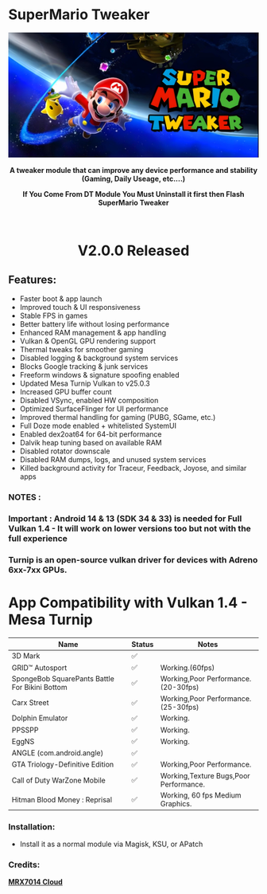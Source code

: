# SuperMario Tweaker

<div align="center"><img src="SMTW-Banner.jpg">
  
**A tweaker module that can improve any device performance and stability (Gaming, Daily Useage, etc....)**

**If You Come From DT Module You Must Uninstall it first then Flash SuperMario Tweaker**

<br />

# V2.0.0 Released

</div>

## Features:
- Faster boot & app launch
- Improved touch & UI responsiveness
- Stable FPS in games
- Better battery life without losing performance
- Enhanced RAM management & app handling
- Vulkan & OpenGL GPU rendering support
- Thermal tweaks for smoother gaming
- Disabled logging & background system services
- Blocks Google tracking & junk services
- Freeform windows & signature spoofing enabled
- Updated Mesa Turnip Vulkan to v25.0.3
- Increased GPU buffer count
- Disabled VSync, enabled HW composition
- Optimized SurfaceFlinger for UI performance
- Improved thermal handling for gaming (PUBG, SGame, etc.)
- Full Doze mode enabled + whitelisted SystemUI
- Enabled dex2oat64 for 64-bit performance
- Dalvik heap tuning based on available RAM
- Disabled rotator downscale
- Disabled RAM dumps, logs, and unused system services
- Killed background activity for Traceur, Feedback, Joyose, and similar apps

### NOTES :

### Important : Android 14 & 13 (SDK 34 & 33) is needed for Full Vulkan 1.4 - It will work on lower versions too but not with the full experience
### Turnip is an open-source vulkan driver for devices with Adreno 6xx-7xx GPUs.

# App Compatibility with Vulkan 1.4 - Mesa Turnip

| Name                                            | Status | Notes                                                                                                                     |
|-------------------------------------------------|--------|---------------------------------------------------------------------------------------------------------------------------|
| 3D Mark                                         | ✅     |                                                                                                                           |
| GRID™ Autosport                                 | ✅     | Working.(60fps)                                                          |
| SpongeBob SquarePants Battle For Bikini Bottom  | ✅     | Working,Poor Performance.(20-30fps)                                      |
| Carx Street                                     | ✅     | Working,Poor Performance.(25-30fps)                                      |
| Dolphin Emulator                                | ✅     | Working.                                                                 |
| PPSSPP                                          | ✅     | Working.                                                                 |
| EggNS                                           | ✅     | Working.                                                                 |
| ANGLE (com.android.angle)                       | ✅     |                                                                                                                           |
| GTA Triology-Definitive Edition                 | ✅     | Working,Poor Performance.                                                   |
| Call of Duty WarZone Mobile                     | ✅     | Working,Texture Bugs,Poor Performance.                                    |
| Hitman Blood Money : Reprisal                   | ✅     | Working, 60 fps Medium Graphics.                                        |



### Installation:
- Install it as a normal module via Magisk, KSU, or APatch

### Credits:
<a href="https://t.me/mrx7014cloud">**MRX7014 Cloud**</a>

